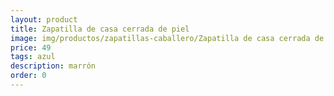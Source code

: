 ```yaml
---
layout: product
title: Zapatilla de casa cerrada de piel 
image: img/productos/zapatillas-caballero/Zapatilla de casa cerrada de piel =49 =azul =marrón.webp
price: 49 
tags: azul 
description: marrón
order: 0
---
```

